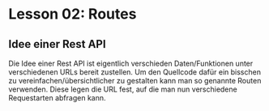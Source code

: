 # Lesson 02: Routes
## Idee einer Rest API
Die Idee einer Rest API ist eigentlich verschieden Daten/Funktionen unter verschiedenen URLs bereit zustellen.
Um den Quellcode dafür ein bisschen zu vereinfachen/übersichtlicher zu gestalten kann man so genannte Routen verwenden.
Diese legen die URL fest, auf die man nun verschiedene Requestarten abfragen kann.